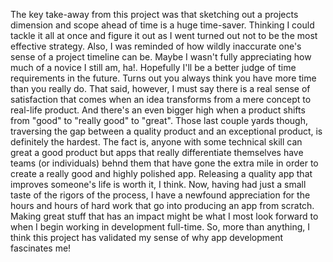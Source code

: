 The key take-away from this project was that sketching out a projects dimension and scope ahead of time is a huge time-saver. Thinking I could tackle it all at once and figure it out as I went turned out not to be the most effective strategy. Also, I was reminded of how wildly inaccurate one's sense of a project timeline can be. Maybe I wasn't fully appreciating how much of a novice I still am, ha!.  Hopefully I'll be a better judge of time requirements in the future.  Turns out you always think you have more time than you really do.  That said, however, I must say there is a real sense of satisfaction that comes when an idea transforms from a mere concept to real-life product.  And there's an even bigger high when a product shifts from "good" to "really good" to "great". Those last couple yards though, traversing the gap between a quality product and an exceptional product, is definitely the hardest.  The fact is, anyone with some technical skill can great a good product but apps that really differentiate themselves have teams (or individuals) behnd them that have gone the extra mile in order to create a really good and highly polished app. Releasing a quality app that improves someone's life is worth it, I think. Now, having had just a small taste of the rigors of the process, I have a newfound appreciation for the hours and hours of hard work that go into producing an app from scratch. Making great stuff that has an impact might be what I most look forward to when I begin working in development full-time. So, more than anything, I think this project has validated my sense of why app development fascinates me! 
